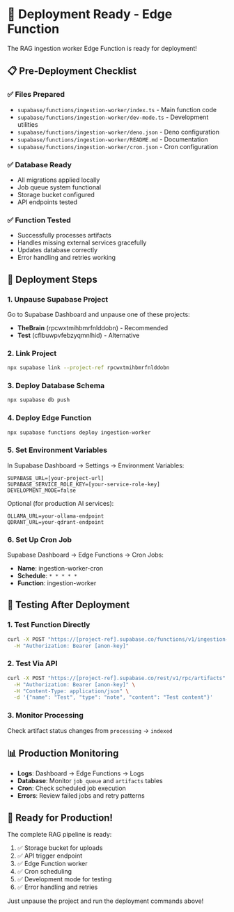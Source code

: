 # 🚀 Deployment Ready - Edge Function

The RAG ingestion worker Edge Function is ready for deployment!

## 📋 Pre-Deployment Checklist

### ✅ Files Prepared
- `supabase/functions/ingestion-worker/index.ts` - Main function code
- `supabase/functions/ingestion-worker/dev-mode.ts` - Development utilities
- `supabase/functions/ingestion-worker/deno.json` - Deno configuration
- `supabase/functions/ingestion-worker/README.md` - Documentation
- `supabase/functions/ingestion-worker/cron.json` - Cron configuration

### ✅ Database Ready
- All migrations applied locally
- Job queue system functional
- Storage bucket configured
- API endpoints tested

### ✅ Function Tested
- Successfully processes artifacts
- Handles missing external services gracefully
- Updates database correctly
- Error handling and retries working

## 🔧 Deployment Steps

### 1. Unpause Supabase Project
Go to Supabase Dashboard and unpause one of these projects:
- **TheBrain** (rpcwxtmihbmrfnlddobn) - Recommended
- **Test** (cflbuwpvfebzyqmnlhid) - Alternative

### 2. Link Project
```bash
npx supabase link --project-ref rpcwxtmihbmrfnlddobn
```

### 3. Deploy Database Schema
```bash
npx supabase db push
```

### 4. Deploy Edge Function
```bash
npx supabase functions deploy ingestion-worker
```

### 5. Set Environment Variables
In Supabase Dashboard → Settings → Environment Variables:
```
SUPABASE_URL=[your-project-url]
SUPABASE_SERVICE_ROLE_KEY=[your-service-role-key]
DEVELOPMENT_MODE=false
```

Optional (for production AI services):
```
OLLAMA_URL=your-ollama-endpoint
QDRANT_URL=your-qdrant-endpoint
```

### 6. Set Up Cron Job
Supabase Dashboard → Edge Functions → Cron Jobs:
- **Name**: ingestion-worker-cron
- **Schedule**: `* * * * *`
- **Function**: ingestion-worker

## 🧪 Testing After Deployment

### 1. Test Function Directly
```bash
curl -X POST "https://[project-ref].supabase.co/functions/v1/ingestion-worker" \
  -H "Authorization: Bearer [anon-key]"
```

### 2. Test Via API
```bash
curl -X POST "https://[project-ref].supabase.co/rest/v1/rpc/artifacts" \
  -H "Authorization: Bearer [anon-key]" \
  -H "Content-Type: application/json" \
  -d '{"name": "Test", "type": "note", "content": "Test content"}'
```

### 3. Monitor Processing
Check artifact status changes from `processing` → `indexed`

## 📊 Production Monitoring

- **Logs**: Dashboard → Edge Functions → Logs
- **Database**: Monitor `job_queue` and `artifacts` tables
- **Cron**: Check scheduled job execution
- **Errors**: Review failed jobs and retry patterns

## 🔄 Ready for Production!

The complete RAG pipeline is ready:
1. ✅ Storage bucket for uploads
2. ✅ API trigger endpoint
3. ✅ Edge Function worker
4. ✅ Cron scheduling
5. ✅ Development mode for testing
6. ✅ Error handling and retries

Just unpause the project and run the deployment commands above!